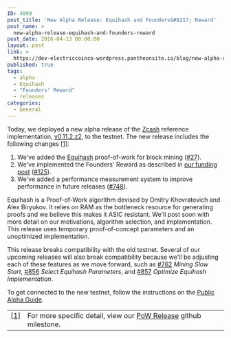 ```yaml
---
ID: 4899
post_title: 'New Alpha Release: Equihash and Founders&#8217; Reward'
post_name: >
  new-alpha-release-equihash-and-founders-reward
post_date: 2016-04-13 00:00:00
layout: post
link: >
  https://dev-electriccoinco-wordpress.pantheonsite.io/blog/new-alpha-release-equihash-and-founders-reward/
published: true
tags:
  - alpha
  - Equihash
  - "Founders' Reward"
  - releases
categories:
  - General
---
```

<p>Today, we deployed a new alpha release of the <a class="reference external" href="https://github.com/zcash">Zcash</a> reference implementation, <a class="reference external" href="https://github.com/zcash/zcash/releases/tag/v0.11.2.z2">v0.11.2.z2</a>, to the testnet. The new release includes the following changes <a id="id1" class="footnote-reference" href="/blog/new-alpha-release-equihash-and-founders-reward/#id2">[1]</a>:</p>
<ol class="arabic simple">
<li>We've added the <a class="reference external" href="https://web.archive.org/web/20170620222440/https://www.internetsociety.org/sites/default/files/blogs-media/equihash-asymmetric-proof-of-work-based-generalized-birthday-problem.pdf">Equihash</a> proof-of-work for block mining (<a class="reference external" href="https://github.com/zcash/zcash/issues/27">#27</a>).</li>
<li>We've implemented the Founders' Reward as described in <a class="reference external" href="/blog/funding/">our funding post</a> (<a class="reference external" href="https://github.com/zcash/zcash/issues/125">#125</a>).</li>
<li>We've added a performance measurement system to improve performance in future releases (<a class="reference external" href="https://github.com/zcash/zcash/issues/748">#748</a>).</li>
</ol>
<p>Equihash is a Proof-of-Work algorithm devised by Dmitry Khovratovich and Alex Biryukov. It relies on RAM as the bottleneck resource for generating proofs and we believe this makes it ASIC resistant. We'll post soon with more detail on our motivations, algorithm selection, and implementation. This release uses temporary proof-of-concept parameters and an unoptimized implementation.</p>
<p>This release breaks compatibility with the old testnet. Several of our upcoming releases will also break compatibility because we'll be adjusting each of these features as we move forward, such as <a class="reference external" href="https://github.com/zcash/zcash/issues/762">#762</a> <em>Mining Slow Start</em>, <a class="reference external" href="https://github.com/zcash/zcash/issues/856">#856</a> <em>Select Equihash Parameters</em>, and <a class="reference external" href="https://github.com/zcash/zcash/issues/857">#857</a> <em>Optimize Equihash Implementation</em>.</p>
<p>To get connected to the new testnet, follow the instructions on the <a class="reference external" href="https://github.com/zcash/zcash/wiki/Public-Alpha-Guide">Public Alpha Guide</a>.</p>
<table id="id2" class="docutils footnote" frame="void" rules="none">
<colgroup>
<col class="label">
<col></colgroup>
<tbody valign="top">
<tr>
<td class="label"><a class="fn-backref" href="#id1">[1]</a></td>
<td>For more specific detail, view our <a class="reference external" href="https://github.com/zcash/zcash/milestones/PoW%20Release">PoW Release</a> github milestone.</td>
</tr>
</tbody>
</table>
